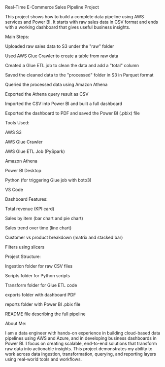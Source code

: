 Real-Time E-Commerce Sales Pipeline Project

This project shows how to build a complete data pipeline using AWS services and Power BI. It starts with raw sales data in CSV format and ends with a working dashboard that gives useful business insights.

Main Steps:

Uploaded raw sales data to S3 under the "raw" folder

Used AWS Glue Crawler to create a table from raw data

Created a Glue ETL job to clean the data and add a "total" column

Saved the cleaned data to the "processed" folder in S3 in Parquet format

Queried the processed data using Amazon Athena

Exported the Athena query result as CSV

Imported the CSV into Power BI and built a full dashboard

Exported the dashboard to PDF and saved the Power BI (.pbix) file

Tools Used:

AWS S3

AWS Glue Crawler

AWS Glue ETL Job (PySpark)

Amazon Athena

Power BI Desktop

Python (for triggering Glue job with boto3)

VS Code

Dashboard Features:

Total revenue (KPI card)

Sales by item (bar chart and pie chart)

Sales trend over time (line chart)

Customer vs product breakdown (matrix and stacked bar)

Filters using slicers

Project Structure:

Ingestion folder for raw CSV files

Scripts folder for Python scripts

Transform folder for Glue ETL code

exports folder with dashboard PDF

reports folder with Power BI .pbix file

README file describing the full pipeline

About Me:

I am a data engineer with hands-on experience in building cloud-based data pipelines using AWS and Azure, and in developing business dashboards in Power BI. I focus on creating scalable, end-to-end solutions that transform raw data into actionable insights.
This project demonstrates my ability to work across data ingestion, transformation, querying, and reporting layers using real-world tools and workflows.